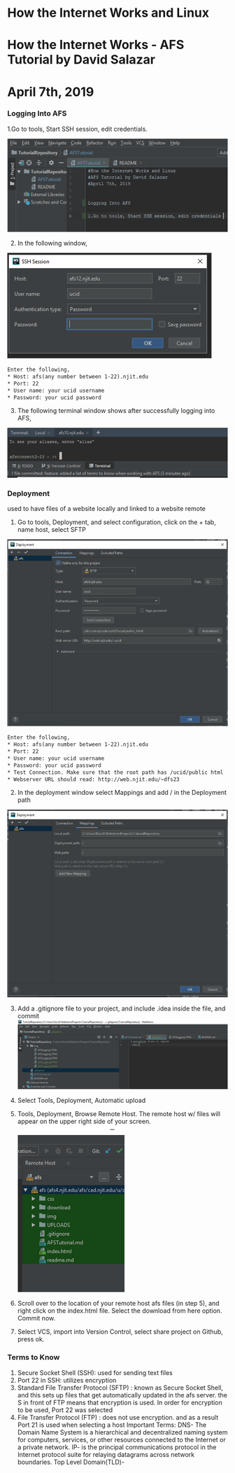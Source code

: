 # How the Internet Works and Linux
# How the Internet Works - AFS Tutorial by David Salazar
# April 7th, 2019


### Logging Into AFS 

1.Go to tools, Start SSH session, edit credentials.

![alt text](img/AFSlogging1.PNG)

2. In the following window,

![alt text](img/AFSLogging2.PNG)

    Enter the following, 
    * Host: afs(any number between 1-22).njit.edu
    * Port: 22
    * User name: your ucid username
    * Password: your ucid password
    
3. The following terminal window shows after successfully logging into AFS, 

![alt text](img/AFSLogging3.PNG)


### Deployment
used to have files of a website locally and linked to a website remote 

1. Go to tools, Deployment, and select configuration, click on the + tab, name host, select SFTP

![alt text](img/AFSLogging4.PNG) 

    Enter the following, 
    * Host: afs(any number between 1-22).njit.edu
    * Port: 22
    * User name: your ucid username
    * Password: your ucid password
    * Test Connection. Make sure that the root path has /ucid/public html
    * Webserver URL should read: http://web.njit.edu/~dfs23
    
2. In the deployment window select Mappings and add / in the Deployment path 

![alt text](img/AFSLogging5.PNG)

3. Add a .gitignore file to your project, and include .idea inside the file, and commit
![alt text](img/AFSLogging6.PNG)

4. Select Tools, Deployment, Automatic upload

5. Tools, Deployment, Browse Remote Host. The remote host w/ files will appear on the upper right side of your screen.
![alt text](img/AFSLogging7.PNG)

6. Scroll over to the location of your remote host afs files (in step 5), and right click on the index.html file. 
   Select the download from here option. Commit now. 

7. Select VCS, import into Version Control, select share project on Github, press ok. 
   



### Terms to Know 
1. Secure Socket Shell (SSH): used for sending text files 
2. Port 22 in SSH: utilizes encryption
3. Standard File Transfer Protocol (SFTP) :      known as Secure Socket Shell, and this 
                                                 sets up files that get automatically updated
                                                 in the afs server. the S in front of FTP means 
                                                 that encryption is used. In order for encryption
                                                 to be used, Port 22 was selected
4. File Transfer Protocol (FTP) :       does not use encryption. and as a result Port 21 is used when 
                                        selecting a host 
Important Terms:
DNS- The Domain Name System is a hierarchical and decentralized naming system for computers, services, or other resources connected to the Internet or a private network. 
IP-  is the principal communications protocol in the Internet protocol suite for relaying datagrams across network boundaries. 
Top Level Domain(TLD)-